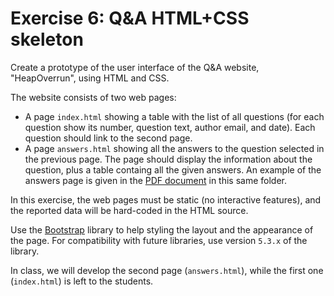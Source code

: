 # Exercise 6: Q&A HTML+CSS skeleton

Create a prototype of the user interface of the Q&A website, "HeapOverrun", using HTML and CSS.

The website consists of two web pages:

- A page `index.html` showing a table with the list of all questions (for each question show its number, question text, author email, and date). Each question should link to the second page.
- A page `answers.html` showing all the answers to the question selected in the previous page. The page should display the information about the question, plus a table containg all the given answers. An example of the answers page is given in the [PDF document](./qa-webpage-mockup.pdf) in this same folder.

In this exercise, the web pages must be static (no interactive features), and the reported data will be hard-coded in the HTML source.

Use the [Bootstrap](https://getbootstrap.com/) library to help styling the layout and the appearance of the page. For compatibility with future libraries, use version `5.3.x` of the library.

In class, we will develop the second page (`answers.html`), while the first one (`index.html`) is left to the students.
